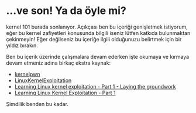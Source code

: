 # ...ve son! Ya da öyle mi?
kernel 101 burada sonlanıyor. Açıkçası ben bu içeriği genişletmek istiyorum, eğer bu kernel zafiyetleri
konusunda bilgili iseniz lütfen katkıda bulunmaktan çekinmeyin! Eğer değilseniz bu içeriğe
ilgili olduğunuzu belirtmek için bir yıldız bırakın.

Ben bu içerik üzerinde çalışmalara devam ederken işte okumaya ve kırmaya devam etmeniz adına birkaç
ekstra kaynak:
- [kernelpwn](https://github.com/smallkirby/kernelpwn)
- [LinuxKernelExploitation](https://github.com/MaherAzzouzi/LinuxKernelExploitation)
- [Learning Linux kernel exploitation - Part 1 - Laying the groundwork](https://0x434b.dev/dabbling-with-linux-kernel-exploitation-ctf-challenges-to-learn-the-ropes/)
- [Learning Linux Kernel Exploitation - Part 1](https://lkmidas.github.io/posts/20210123-linux-kernel-pwn-part-1/)

Şimdilik benden bu kadar.
